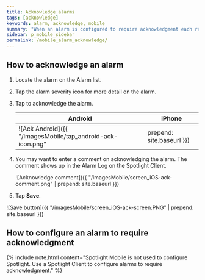 ```yaml
---
title: Acknowledge alarms
tags: [acknowledge]
keywords: alarm, acknowledge, mobile
summary: "When an alarm is configured to require acknowledgment each raised instance of the alarm remains present in Spotlight until the instance is acknowledged."
sidebar: p_mobile_sidebar
permalink: /mobile_alarm_acknowledge/
---
```


## How to acknowledge an alarm

1. Locate the alarm on the Alarm list.
1. Tap the alarm severity icon for more detail on the alarm.
1. Tap to acknowledge the alarm.
   
   Android | iPhone
   --------|-------
   ![Ack Android]({{ "/imagesMobile/tap_android-ack-icon.png" | prepend: site.baseurl }}) | ![Ack ios]({{ "/imagesMobile/tap_Ack-button-iOs.png" | prepend: site.baseurl }})
   
1. You may want to enter a comment on acknowledging the alarm. The comment shows up in the Alarm Log on the Spotlight Client.
   
   ![Acknowledge comment]({{ "/imagesMobile/screen_iOS-ack-comment.png" | prepend: site.baseurl }})
   
1. Tap **Save**.

![Save button]({{ "/imagesMobile/screen_iOS-ack-screen.PNG" | prepend: site.baseurl }})


## How to configure an alarm to require acknowledgment

{% include note.html content="Spotlight Mobile is not used to configure Spotlight. Use a Spotlight Client to configure alarms to require acknowledgment." %}
